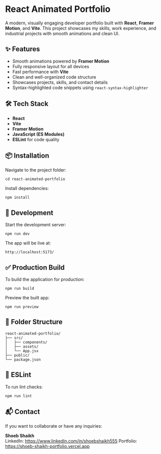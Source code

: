# React Animated Portfolio

A modern, visually engaging developer portfolio built with **React**, **Framer Motion**, and **Vite**. This project showcases my skills, work experience, and industrial projects with smooth animations and clean UI.

## ✨ Features

- Smooth animations powered by **Framer Motion**
- Fully responsive layout for all devices
- Fast performance with **Vite**
- Clean and well-organized code structure
- Showcases projects, skills, and contact details
- Syntax-highlighted code snippets using `react-syntax-highlighter`

## 🛠️ Tech Stack

- **React**
- **Vite**
- **Framer Motion**
- **JavaScript (ES Modules)**
- **ESLint** for code quality

## 📦 Installation

Navigate to the project folder:

```
cd react-animated-portfolio
```

Install dependencies:

```
npm install
```

## 🚀 Development

Start the development server:

```
npm run dev
```

The app will be live at:

```
http://localhost:5173/
```

## ✅ Production Build

To build the application for production:

```
npm run build
```

Preview the built app:

```
npm run preview
```

## 📂 Folder Structure

```
react-animated-portfolio/
├── src/
│   ├── components/
│   ├── assets/
│   └── App.jsx
├── public/
└── package.json
```

## 📝 ESLint

To run lint checks:

```
npm run lint
```

## 📬 Contact

If you want to collaborate or have any inquiries:

**Shoeb Shaikh**  
LinkedIn: https://www.linkedin.com/in/shoebshaikh555
Portfolio: https://shoeb-shaikh-portfolio.vercel.app
